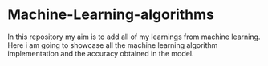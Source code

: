 # Machine-Learning-algorithms
In this repository my aim is to add all of my learnings from machine learning. Here i am going to showcase all the machine learning algorithm implementation and the accuracy obtained in the model.
